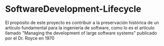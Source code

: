 # SoftwareDevelopment-Lifecycle
El propósito de este proyecto es contribuir a la preservación histórica de un artículo fundamental para la ingeniería de software, como lo es el artículo llamado "Managing the development of large software systems" publicado por el Dr. Royce en 1970
